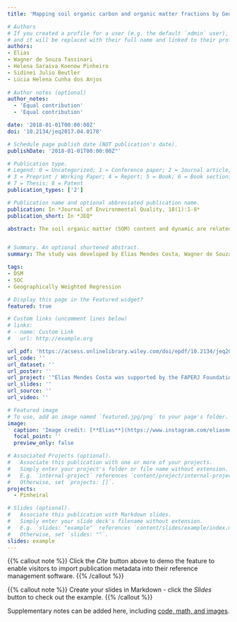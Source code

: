 ```yaml
---
title: 'Mapping soil organic carbon and organic matter fractions by Geographically Weighted Regression'

# Authors
# If you created a profile for a user (e.g. the default `admin` user), write the username (folder name) here
# and it will be replaced with their full name and linked to their profile.
authors:
- Elias
- Wagner de Souza Tassinari
- Helena Saraiva Koenow Pinheiro
- Sidinei Julio Beutler
- Lúcia Helena Cunha dos Anjos
  
# Author notes (optional)
author_notes:
  - 'Equal contribution'
  - 'Equal contribution'

date: '2018-01-01T00:00:00Z'
doi: '10.2134/jeq2017.04.0178'

# Schedule page publish date (NOT publication's date).
publishDate: '2018-01-01T00:00:00Z"'

# Publication type.
# Legend: 0 = Uncategorized; 1 = Conference paper; 2 = Journal article;
# 3 = Preprint / Working Paper; 4 = Report; 5 = Book; 6 = Book section;
# 7 = Thesis; 8 = Patent
publication_types: ['2']

# Publication name and optional abbreviated publication name.
publication: In *Journal of Environmental Quality, 18(1):1-8*
publication_short: In *JEQ*

abstract: The soil organic matter (SOM) content and dynamic are related to vegetation cover, climate, relief, and geology; these factors have strong variation in space in the southeastern of Brazil. The objective of the study was to compare and evaluate performance of classical multiple linear regressions (MLR) and geographically weighted regression (GWR) models to predict soil organic carbon (SOC) and chemical fractions of organic matter in the Brazilian southeastern mountainous region. The regression models were fitted based on SOC and chemical fractions of SOM. The points (n = 89) were selected by pedologist's experience along transects and toposequences. The covariates were also selected using the empirical knowledge of pedologists when choosing variables that drive soil.


# Summary. An optional shortened abstract.
summary: The study was developed by Elias Mendes Costa, Wagner de Souza Tassinari, Helena Saraiva Koenow Pinheiro, Sidinei Julio Beutler and Lúcia Helena Cunha dos Anjos as part of the Master Thesis of Elias Mendes Costa presented before the technical course in statistics at Federal Rural University of Rio de Janeiro on July 2017.   

tags:
- DSM
- SOC
- Geographically Weighted Regression

# Display this page in the Featured widget?
featured: true

# Custom links (uncomment lines below)
# links:
# - name: Custom Link
#   url: http://example.org

url_pdf: 'https://acsess.onlinelibrary.wiley.com/doi/epdf/10.2134/jeq2017.04.0178'
url_code: ''
url_dataset: ''
url_poster: ''
url_project: '"Elias Mendes Costa was supported by the FAPERJ Foundation (Process E-26/100.422/2014) and later by the CNPq Foundation (141391/2015-4). Lúcia Helena Cunha dos Anjos was supported by the CNPq Foundation (Process 480515/2013-1).'
url_slides: ''
url_source: ''
url_video: ''

# Featured image
# To use, add an image named `featured.jpg/png` to your page's folder.
image:
  caption: 'Image credit: [**Elias**](https://www.instagram.com/eliasmendescosta/?hl=pt-br)'
  focal_point: ''
  preview_only: false

# Associated Projects (optional).
#   Associate this publication with one or more of your projects.
#   Simply enter your project's folder or file name without extension.
#   E.g. `internal-project` references `content/project/internal-project/index.md`.
#   Otherwise, set `projects: []`.
projects:
  - Pinheiral

# Slides (optional).
#   Associate this publication with Markdown slides.
#   Simply enter your slide deck's filename without extension.
#   E.g. `slides: "example"` references `content/slides/example/index.md`.
#   Otherwise, set `slides: ""`.
slides: example
---
```


{{% callout note %}}
Click the _Cite_ button above to demo the feature to enable visitors to import publication metadata into their reference management software.
{{% /callout %}}

{{% callout note %}}
Create your slides in Markdown - click the _Slides_ button to check out the example.
{{% /callout %}}

Supplementary notes can be added here, including [code, math, and images](https://wowchemy.com/docs/writing-markdown-latex/).
